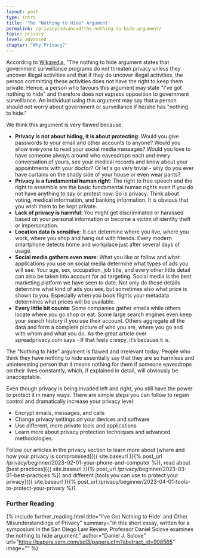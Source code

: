 ```yaml
---
layout: post
type: intro
title: 'The "Nothing to Hide" Argument'
permalink: /privacy/advanced/the-nothing-to-hide-argument/
topic: privacy
level: advanced
chapter: "Why Privacy?"
---
```


According to [Wikipedia](https://en.wikipedia.org/wiki/Nothing_to_hide_argument), "The nothing to hide argument states that government surveillance programs do not threaten privacy unless they uncover illegal activities and that if they do uncover illegal activities, the person committing these activities does not have the right to keep them private. Hence, a person who favours this argument may state "I've got nothing to hide" and therefore does not express opposition to government surveillance. An individual using this argument may say that a person should not worry about government or surveillance if he/she has "nothing to hide."

We think this argument is very flawed because:

 - **Privacy is not about hiding, it is about protecting**: Would you give passwords to your email and other accounts to anyone? Would you allow everyone to read your social media messages? Would you love to have someone always around who eavesdrops each and every conversation of yours, see your medical records and know about your appointments with your doctor? Or let's go very trivial - why do you ever have curtains on the shady side of your house or even wear pants?
 - **Privacy is a fundamental human right**: The right to free speech and the right to assemble are the basic fundamental human rights even if you do not have anything to say or protest now. So is privacy. Think about voting, medical information, and banking information. It is obvious that you wish them to be kept private.
 - **Lack of privacy is harmful**: You might get discriminated or harassed based on your personal information or become a victim of identity theft or impersonation.
 - **Location data is sensitive**: It can determine where you live, where you work, where you shop and hang out with friends. Every modern smartphone detects home and workplace just after several days of usage.
 - **Social media gathers even more**: What you like or follow and what applications you use on social media determine what types of ads you will see. Your age, sex, occupation, job title, and every other little detail can also be taken into account for ad targeting. Social media is the best marketing platform we have seen to date. Not only do those details determine what kind of ads you see, but sometimes also what price is shown to you. Especially when you book flights your metadata determines what prices will be available.
 - **Every little bit counts**: Some companies gather emails while others locate where you go shop or eat. Some large search engines even keep your search history if you use their account. Others aggregate all the data and form a complete picture of who you are, where you go and with whom and what you do. As the great article over spreadprivacy.com says - If that feels creepy, it’s because it is.

The "Nothing to hide" argument is flawed and irrelevant today. People who think they have nothing to hide essentially say that they are so harmless and uninteresting person that it means nothing for them if someone eavesdrops on their lives constantly, which, if explained in detail, will obviously be unacceptable.

Even though privacy is being invaded left and right, you still have the power to protect it in many ways. There are simple steps you can follow to regain control and dramatically increase your privacy level:

 - Encrypt emails, messages, and calls
 - Change privacy settings on your devices and software
 - Use different, more private tools and applications
 - Learn more about privacy protection techniques and advanced methodologies.

Follow our articles in the privacy section to learn more about [where and how your privacy is compromised]({{ site.baseurl }}{% post_url /privacy/beginner/2023-02-01-your-phone-and-computer %}), read about [best practices]({{ site.baseurl }}{% post_url /privacy/beginner/2023-03-01-best-practices %}) and different [tools you can use to protect your privacy]({{ site.baseurl }}{% post_url /privacy/beginner/2023-04-01-tools-to-protect-your-privacy %}).


### Further Reading

{%
  include further_reading.html
  title="I've Got Nothing to Hide' and Other Misunderstandings of Privacy"
  summary="In this short essay, written for a symposium in the San Diego Law Review, Professor Daniel Solove examines the nothing to hide argument."
  author="Daniel J. Solove"
  url="https://papers.ssrn.com/sol3/papers.cfm?abstract_id=998565"
  image=""
%}

